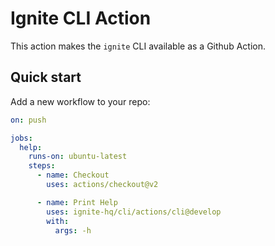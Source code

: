 # Ignite CLI Action
This action makes the `ignite` CLI available as a Github Action.

## Quick start

Add a new workflow to your repo:

```yml
on: push

jobs:
  help:
    runs-on: ubuntu-latest
    steps:
      - name: Checkout
        uses: actions/checkout@v2

      - name: Print Help 
        uses: ignite-hq/cli/actions/cli@develop
        with:
          args: -h 
```
